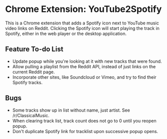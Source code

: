 # Chrome Extension: YouTube2Spotify

This is a Chrome extension that adds a Spotify icon next to YouTube music video 
links on Reddit. Clicking the Spotify icon will start playing the track in 
Spotify, either in the web player or the desktop application.

## Feature To-do List

* Update popup while you're looking at it with new tracks that were found.
* Allow pulling a playlist from the Reddit API, instead of just links on the current Reddit page.
* Incorporate other sites, like Soundcloud or Vimeo, and try to find their Spotify tracks.

## Bugs

* Some tracks show up in list without name, just artist. See /r/ClassicalMusic.
* When clearing track list, track count does not go to 0 until you reopen popup.
* Don't duplicate Spotify link for tracklist upon successive popup opens.